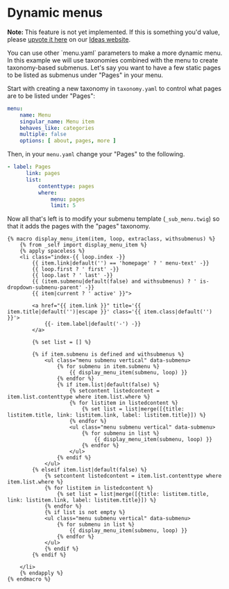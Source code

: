 
Dynamic menus
=============

<p class="note"><strong>Note: </strong> This feature is not yet implemented. If
this is something you'd value, please <a href="https://bolt.kampsite.co/suggestions/077fe10f-6e59-4d10-b66e-d4733c86565f">
upvote it here</a> on our <a href="https://bolt.kampsite.co/">Ideas website</a>.</p>
You can use other `menu.yaml` parameters to make a more dynamic menu. In this
example we will use taxonomies combined with the menu to create taxonomy-based
submenus. Let's say you want to have a few static pages to be listed as
submenus under "Pages" in your menu.

Start with creating a new taxonomy in `taxonomy.yaml` to control what pages are
to be listed under "Pages":

```yaml
menu:
    name: Menu
    singular_name: Menu item
    behaves_like: categories
    multiple: false
    options: [ about, pages, more ]
```

Then, in your `menu.yaml` change your "Pages" to the following.

```yaml
- label: Pages
      link: pages
      list:
          contenttype: pages
          where:
              menu: pages
              limit: 5
```

Now all that's left is to modify your submenu template (`_sub_menu.twig`) so that it adds the pages with the "pages" taxonomy.

```twig
{% macro display_menu_item(item, loop, extraclass, withsubmenus) %}
    {% from _self import display_menu_item %}
    {% apply spaceless %}
    <li class="index-{{ loop.index -}}
        {{ item.link|default('') == 'homepage' ? ' menu-text' -}}
        {{ loop.first ? ' first' -}}
        {{ loop.last ? ' last' -}}
        {{ (item.submenu|default(false) and withsubmenus) ? ' is-dropdown-submenu-parent' -}}
        {{ item|current ? ' active' }}">

        <a href="{{ item.link }}" title='{{ item.title|default('')|escape }}' class='{{ item.class|default('') }}'>
            {{- item.label|default('-') -}}
        </a>

        {% set list = [] %}

        {% if item.submenu is defined and withsubmenus %}
            <ul class="menu submenu vertical" data-submenu>
                {% for submenu in item.submenu %}
                    {{ display_menu_item(submenu, loop) }}
                {% endfor %}
                {% if item.list|default(false) %}
                    {% setcontent listedcontent = item.list.contenttype where item.list.where %}
                    {% for listitem in listedcontent %}
                        {% set list = list|merge([{title: listitem.title, link: listitem.link, label: listitem.title}]) %}
                    {% endfor %}
                    <ul class="menu submenu vertical" data-submenu>
                        {% for submenu in list %}
                            {{ display_menu_item(submenu, loop) }}
                        {% endfor %}
                    </ul>
                {% endif %}
            </ul>
        {% elseif item.list|default(false) %}
            {% setcontent listedcontent = item.list.contenttype where item.list.where %}
            {% for listitem in listedcontent %}
                {% set list = list|merge([{title: listitem.title, link: listitem.link, label: listitem.title}]) %}
            {% endfor %}
            {% if list is not empty %}
            <ul class="menu submenu vertical" data-submenu>
                {% for submenu in list %}
                    {{ display_menu_item(submenu, loop) }}
                {% endfor %}
            </ul>
            {% endif %}
        {% endif %}

    </li>
    {% endapply %}
{% endmacro %}
```
